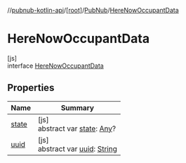 //[pubnub-kotlin-api](../../../../index.md)/[[root]](../../index.md)/[PubNub](../index.md)/[HereNowOccupantData](index.md)

# HereNowOccupantData

[js]\
interface [HereNowOccupantData](index.md)

## Properties

| Name | Summary |
|---|---|
| [state](state.md) | [js]<br>abstract var [state](state.md): [Any](https://kotlinlang.org/api/core/kotlin-stdlib/kotlin/-any/index.html)? |
| [uuid](uuid.md) | [js]<br>abstract var [uuid](uuid.md): [String](https://kotlinlang.org/api/core/kotlin-stdlib/kotlin/-string/index.html) |
